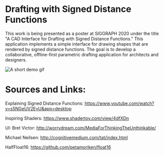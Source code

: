 # Drafting with Signed Distance Functions
This work is being presented as a poster at SIGGRAPH 2020 under the title "A CAD Interface for Drafting with Signed Distance Functions." This application implements a simple interface for drawing shapes that are rendered by signed distance functions. The goal is to develop a collaborative, offline-first parametric drafting application for architects and designers.

![A short demo gif](https://media.giphy.com/media/Sttv7XsNuOiqYPjG4n/giphy.gif)

# Sources and Links:
Explaining Signed Distance Functions:
https://www.youtube.com/watch?v=s5NGeUV2EyU&app=desktop

Inspiring Shaders:
https://www.shadertoy.com/view/4dfXDn

UI:
Bret Victor:
http://worrydream.com/MediaForThinkingTheUnthinkable/

Michael Neilsen:
http://cognitivemedium.com/tat/index.html

HalfFloat16:
https://github.com/petamoriken/float16



